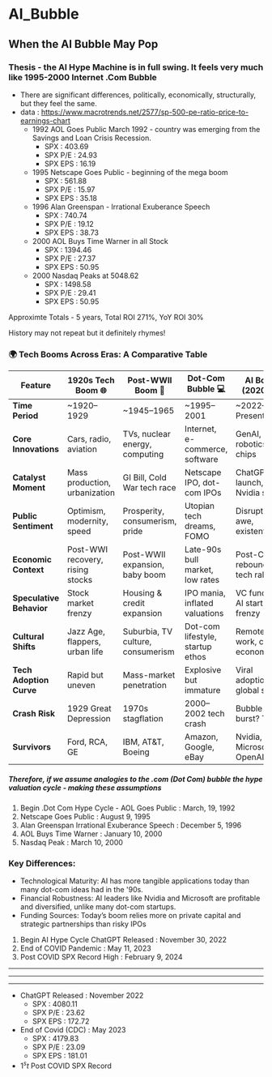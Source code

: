 # AI_Bubble
## When the AI Bubble May Pop <br>

### Thesis - the AI Hype Machine is in full swing.  It feels very much like 1995-2000 Internet .Com Bubble
- There are significant differences, politically, economically, structurally, but they feel the same.
- data : https://www.macrotrends.net/2577/sp-500-pe-ratio-price-to-earnings-chart 
  - 1992 AOL Goes Public March 1992 - country was emerging from the Savings and Loan Crisis Recession.
    - SPX : 403.69
    - SPX P/E : 24.93
    - SPX EPS : 16.19
  - 1995 Netscape Goes Public - beginning of the mega boom
    - SPX : 561.88
    - SPX P/E : 15.97
    - SPX EPS : 35.18
  - 1996 Alan Greenspan - Irrational Exuberance Speech
    - SPX : 740.74
    - SPX P/E : 19.12
    - SPX EPS : 38.73
  - 2000 AOL Buys Time Warner in all Stock
    - SPX : 1394.46
    - SPX P/E : 27.37
    - SPX EPS : 50.95
  - 2000 Nasdaq Peaks at 5048.62
    - SPX : 1498.58
    - SPX P/E : 29.41
    - SPX EPS : 50.95

Approximte Totals - 5 years, Total ROI 271%,  YoY ROI 30%

History may not repeat but it definitely rhymes!
### 🌍 Tech Booms Across Eras: A Comparative Table

| Feature                     | 1920s Tech Boom 🌐              | Post-WWII Boom 🚀               | Dot-Com Bubble 💻               | AI Boom (2020s) 🤖               |
|----------------------------|----------------------------------|----------------------------------|----------------------------------|----------------------------------|
| **Time Period**            | ~1920–1929                       | ~1945–1965                       | ~1995–2001                       | ~2022–Present                    |
| **Core Innovations**       | Cars, radio, aviation            | TVs, nuclear energy, computing   | Internet, e-commerce, software   | GenAI, LLMs, robotics, chips     |
| **Catalyst Moment**        | Mass production, urbanization    | GI Bill, Cold War tech race      | Netscape IPO, dot-com IPOs       | ChatGPT launch, Nvidia surge     |
| **Public Sentiment**       | Optimism, modernity, speed       | Prosperity, consumerism, pride   | Utopian tech dreams, FOMO        | Disruption, awe, existentialism  |
| **Economic Context**       | Post-WWI recovery, rising stocks | Post-WWII expansion, baby boom   | Late-90s bull market, low rates  | Post-COVID rebound, tech rally   |
| **Speculative Behavior**   | Stock market frenzy              | Housing & credit expansion       | IPO mania, inflated valuations   | VC funding, AI startup frenzy    |
| **Cultural Shifts**        | Jazz Age, flappers, urban life   | Suburbia, TV culture, consumerism| Dot-com lifestyle, startup ethos | Remote work, creator economy     |
| **Tech Adoption Curve**    | Rapid but uneven                 | Mass-market penetration          | Explosive but immature           | Viral adoption, global scale     |
| **Crash Risk**             | 1929 Great Depression            | 1970s stagflation                | 2000–2002 tech crash             | Bubble burst? TBD                |
| **Survivors**              | Ford, RCA, GE                    | IBM, AT&T, Boeing                | Amazon, Google, eBay             | Nvidia, Microsoft, OpenAI?       |



##### Therefore, if we assume analogies to the .com (Dot Com) bubble the hype valuation cycle - making these assumptions

  1) Begin .Dot Com Hype Cycle - AOL Goes Public : March, 19, 1992
  2) Netscape Goes Public : August 9, 1995
  3) Alan Greenspan Irrational Exuberance Speech : December 5, 1996
  4) AOL Buys Time Warner : January 10, 2000
  5) Nasdaq Peak : March 10, 2000

### Key Differences:
  - Technological Maturity: AI has more tangible applications today than many dot-com ideas had in the '90s.
  - Financial Robustness: AI leaders like Nvidia and Microsoft are profitable and diversified, unlike many dot-com startups.
  - Funding Sources: Today’s boom relies more on private capital and strategic partnerships than risky IPOs

  1) Begin AI Hype Cycle ChatGPT Released : November 30, 2022
  2) End of COVID Pandemic : May 11, 2023
  3) Post COVID SPX Record High : February 9, 2024 

---
---
---

  - ChatGPT Released : November 2022
    - SPX : 4080.11
    - SPX P/E : 23.62
    - SPX EPS : 172.72
  - End of Covid (CDC) : May 2023
    - SPX : 4179.83
    - SPX P/E : 23.09
    - SPX EPS : 181.01
  - $1^st$ Post COVID SPX Record


  


